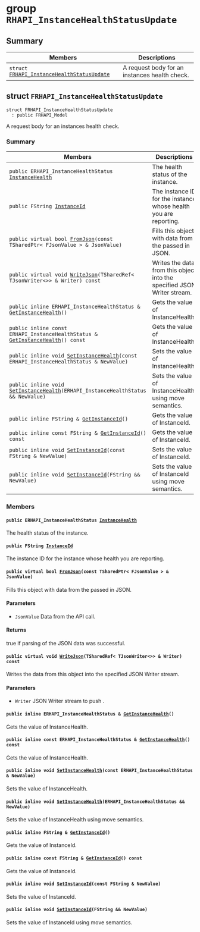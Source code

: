 # group `RHAPI_InstanceHealthStatusUpdate` <a id="group__RHAPI__InstanceHealthStatusUpdate"></a>

## Summary

 Members                        | Descriptions                                
--------------------------------|---------------------------------------------
`struct `[`FRHAPI_InstanceHealthStatusUpdate`](#structFRHAPI__InstanceHealthStatusUpdate) | A request body for an instances health check.

## struct `FRHAPI_InstanceHealthStatusUpdate` <a id="structFRHAPI__InstanceHealthStatusUpdate"></a>

```
struct FRHAPI_InstanceHealthStatusUpdate
  : public FRHAPI_Model
```

A request body for an instances health check.

### Summary

 Members                        | Descriptions                                
--------------------------------|---------------------------------------------
`public ERHAPI_InstanceHealthStatus `[`InstanceHealth`](#structFRHAPI__InstanceHealthStatusUpdate_1a22014dd48fb92af16e5c96500b5ecd2e) | The health status of the instance.
`public FString `[`InstanceId`](#structFRHAPI__InstanceHealthStatusUpdate_1af49eb08bd68d937ff09af2ab23839b71) | The instance ID for the instance whose health you are reporting.
`public virtual bool `[`FromJson`](#structFRHAPI__InstanceHealthStatusUpdate_1aeae6992032322c39c97439c7a68ba68d)`(const TSharedPtr< FJsonValue > & JsonValue)` | Fills this object with data from the passed in JSON.
`public virtual void `[`WriteJson`](#structFRHAPI__InstanceHealthStatusUpdate_1a76b229d082e600ffe0b0cee8e3125e95)`(TSharedRef< TJsonWriter<>> & Writer) const` | Writes the data from this object into the specified JSON Writer stream.
`public inline ERHAPI_InstanceHealthStatus & `[`GetInstanceHealth`](#structFRHAPI__InstanceHealthStatusUpdate_1aee3b1e634828fa5e708bb279f1ae3614)`()` | Gets the value of InstanceHealth.
`public inline const ERHAPI_InstanceHealthStatus & `[`GetInstanceHealth`](#structFRHAPI__InstanceHealthStatusUpdate_1a82f83d721db301c89eb0bdbce11a9ab3)`() const` | Gets the value of InstanceHealth.
`public inline void `[`SetInstanceHealth`](#structFRHAPI__InstanceHealthStatusUpdate_1ae0c0341088c6e28be4deeece1518dbc2)`(const ERHAPI_InstanceHealthStatus & NewValue)` | Sets the value of InstanceHealth.
`public inline void `[`SetInstanceHealth`](#structFRHAPI__InstanceHealthStatusUpdate_1a7751f9de636767b823e471255195468a)`(ERHAPI_InstanceHealthStatus && NewValue)` | Sets the value of InstanceHealth using move semantics.
`public inline FString & `[`GetInstanceId`](#structFRHAPI__InstanceHealthStatusUpdate_1ac700bdfe25364183c4113ffd5f3a3c8e)`()` | Gets the value of InstanceId.
`public inline const FString & `[`GetInstanceId`](#structFRHAPI__InstanceHealthStatusUpdate_1adb98c332bf94570d61b2cc7be9466370)`() const` | Gets the value of InstanceId.
`public inline void `[`SetInstanceId`](#structFRHAPI__InstanceHealthStatusUpdate_1a3ce5e29bd4da65ab7afe71ad2752bc6c)`(const FString & NewValue)` | Sets the value of InstanceId.
`public inline void `[`SetInstanceId`](#structFRHAPI__InstanceHealthStatusUpdate_1acfdbd1699b4dd643e9837a2bd2c197d7)`(FString && NewValue)` | Sets the value of InstanceId using move semantics.

### Members

#### `public ERHAPI_InstanceHealthStatus `[`InstanceHealth`](#structFRHAPI__InstanceHealthStatusUpdate_1a22014dd48fb92af16e5c96500b5ecd2e) <a id="structFRHAPI__InstanceHealthStatusUpdate_1a22014dd48fb92af16e5c96500b5ecd2e"></a>

The health status of the instance.

#### `public FString `[`InstanceId`](#structFRHAPI__InstanceHealthStatusUpdate_1af49eb08bd68d937ff09af2ab23839b71) <a id="structFRHAPI__InstanceHealthStatusUpdate_1af49eb08bd68d937ff09af2ab23839b71"></a>

The instance ID for the instance whose health you are reporting.

#### `public virtual bool `[`FromJson`](#structFRHAPI__InstanceHealthStatusUpdate_1aeae6992032322c39c97439c7a68ba68d)`(const TSharedPtr< FJsonValue > & JsonValue)` <a id="structFRHAPI__InstanceHealthStatusUpdate_1aeae6992032322c39c97439c7a68ba68d"></a>

Fills this object with data from the passed in JSON.

#### Parameters
* `JsonValue` Data from the API call.

#### Returns
true if parsing of the JSON data was successful.

#### `public virtual void `[`WriteJson`](#structFRHAPI__InstanceHealthStatusUpdate_1a76b229d082e600ffe0b0cee8e3125e95)`(TSharedRef< TJsonWriter<>> & Writer) const` <a id="structFRHAPI__InstanceHealthStatusUpdate_1a76b229d082e600ffe0b0cee8e3125e95"></a>

Writes the data from this object into the specified JSON Writer stream.

#### Parameters
* `Writer` JSON Writer stream to push .

#### `public inline ERHAPI_InstanceHealthStatus & `[`GetInstanceHealth`](#structFRHAPI__InstanceHealthStatusUpdate_1aee3b1e634828fa5e708bb279f1ae3614)`()` <a id="structFRHAPI__InstanceHealthStatusUpdate_1aee3b1e634828fa5e708bb279f1ae3614"></a>

Gets the value of InstanceHealth.

#### `public inline const ERHAPI_InstanceHealthStatus & `[`GetInstanceHealth`](#structFRHAPI__InstanceHealthStatusUpdate_1a82f83d721db301c89eb0bdbce11a9ab3)`() const` <a id="structFRHAPI__InstanceHealthStatusUpdate_1a82f83d721db301c89eb0bdbce11a9ab3"></a>

Gets the value of InstanceHealth.

#### `public inline void `[`SetInstanceHealth`](#structFRHAPI__InstanceHealthStatusUpdate_1ae0c0341088c6e28be4deeece1518dbc2)`(const ERHAPI_InstanceHealthStatus & NewValue)` <a id="structFRHAPI__InstanceHealthStatusUpdate_1ae0c0341088c6e28be4deeece1518dbc2"></a>

Sets the value of InstanceHealth.

#### `public inline void `[`SetInstanceHealth`](#structFRHAPI__InstanceHealthStatusUpdate_1a7751f9de636767b823e471255195468a)`(ERHAPI_InstanceHealthStatus && NewValue)` <a id="structFRHAPI__InstanceHealthStatusUpdate_1a7751f9de636767b823e471255195468a"></a>

Sets the value of InstanceHealth using move semantics.

#### `public inline FString & `[`GetInstanceId`](#structFRHAPI__InstanceHealthStatusUpdate_1ac700bdfe25364183c4113ffd5f3a3c8e)`()` <a id="structFRHAPI__InstanceHealthStatusUpdate_1ac700bdfe25364183c4113ffd5f3a3c8e"></a>

Gets the value of InstanceId.

#### `public inline const FString & `[`GetInstanceId`](#structFRHAPI__InstanceHealthStatusUpdate_1adb98c332bf94570d61b2cc7be9466370)`() const` <a id="structFRHAPI__InstanceHealthStatusUpdate_1adb98c332bf94570d61b2cc7be9466370"></a>

Gets the value of InstanceId.

#### `public inline void `[`SetInstanceId`](#structFRHAPI__InstanceHealthStatusUpdate_1a3ce5e29bd4da65ab7afe71ad2752bc6c)`(const FString & NewValue)` <a id="structFRHAPI__InstanceHealthStatusUpdate_1a3ce5e29bd4da65ab7afe71ad2752bc6c"></a>

Sets the value of InstanceId.

#### `public inline void `[`SetInstanceId`](#structFRHAPI__InstanceHealthStatusUpdate_1acfdbd1699b4dd643e9837a2bd2c197d7)`(FString && NewValue)` <a id="structFRHAPI__InstanceHealthStatusUpdate_1acfdbd1699b4dd643e9837a2bd2c197d7"></a>

Sets the value of InstanceId using move semantics.

